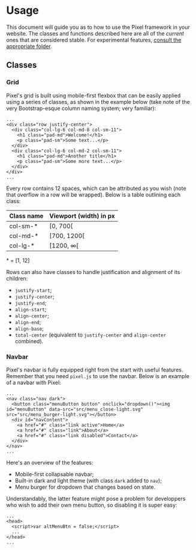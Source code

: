 # Usage

This document will guide you as to how to use the Pixel framework in your website.
The classes and functions described here are all of the *current* ones that are considered stable. For experimental features, [consult the appropriate folder](https://github.com/Hircinus/pixel/exp-src/).

## Classes

### Grid

Pixel's grid is built using mobile-first flexbox that can be easily applied using a series of classes, as shown in the example below (take note of the very Bootstrap-esque column naming system; very familiar):
```
...
<div class="row justify-center">
  <div class="col-lg-6 col-md-8 col-sm-11">
    <h1 class="pad-md">Welcome!</h1>
    <p class="pad-sm">Some text...</p>
  </div>
  <div class="col-lg-6 col-md-2 col-sm-11">
    <h1 class="pad-md">Another title</h1>
    <p class="pad-sm">Some more text...</p>
  </div>
</div>
...
```
Every row contains 12 spaces, which can be attributed as you wish (note that overflow in a row will be wrapped). Below is a table outlining each class:

| Class name | Viewport (width) in px |
| ---------- | ---------------------- |
| col-sm-*   | [0, 700[               |
| col-md-*   | [700, 1200[            |
| col-lg-*   | [1200, ∞[              |

\* = [1, 12]

Rows can also have classes to handle justification and alignment of its children:

 - ``justify-start``;
 - ``justify-center``;
 - ``justify-end``;
 - ``align-start``;
 - ``align-center``;
 - ``align-end``;
 - ``align-base``;
 - ``total-center`` (equivalent to ``justify-center`` and ``align-center`` combined).
 
### Navbar

Pixel's navbar is fully equipped right from the start with useful features. Remember that you need ``pixel.js`` to use the navbar.
Below is an example of a navbar with Pixel:
```
...
<nav class="nav dark">
  <button class="menuButton button" onclick="dropdown()"><img id="menuButton" data-src="src/menu_close-light.svg" src="src/menu_burger-light.svg"></button>
  <div id="navContent">
    <a href="#" class="link active">Home</a>
    <a href="#" class="link">About</a>
    <a href="#" class="link disabled">Contact</a>
  </div>
</nav>
...
```

Here's an overview of the features:

 - Mobile-first collapsable navbar;
 - Built-in dark and light theme (with class ``dark`` added to ``nav``);
 - Menu burger for dropdown that changes based on state.
 
Understandably, the latter feature might pose a problem for developpers who wish to add their own menu button, so disabling it is super easy:
```
...
<head>
  <script>var altMenuBtn = false;</script>
  ...
</head>
...
```
